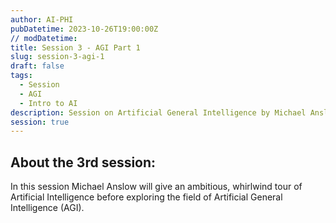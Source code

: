 ```yaml
---
author: AI-PHI
pubDatetime: 2023-10-26T19:00:00Z
// modDatetime:
title: Session 3 - AGI Part 1
slug: session-3-agi-1
draft: false
tags:
  - Session
  - AGI
  - Intro to AI
description: Session on Artificial General Intelligence by Michael Anslow
session: true
---
```


## About the 3rd session:

In this session Michael Anslow will give an ambitious, whirlwind tour of Artificial Intelligence before exploring the field of Artificial General Intelligence (AGI).
